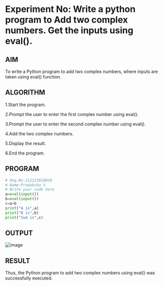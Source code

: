 # Experiment No: Write a python program to Add two complex  numbers. Get the inputs using eval().

## AIM  
To write a Python program to add two complex numbers, where inputs are taken using eval() function.

## ALGORITHM  

1.Start the program.

2.Prompt the user to enter the first complex number using eval().

3.Prompt the user to enter the second complex number using eval().

4.Add the two complex numbers.

5.Display the result.

6.End the program.

## PROGRAM

```python
# Reg.No-212223020020
# Name-Pradaksha V
# Write your code here
a=eval(input())
b=eval(input())
c=a+b
print("A is",a)
print("B is",b)
print("Sum is",c)

```
## OUTPUT
![image](https://github.com/user-attachments/assets/ae851983-bf06-4ad0-bc9d-6410d59f7c9a)

## RESULT
Thus, the Python program to add two complex numbers using eval() was successfully executed.
